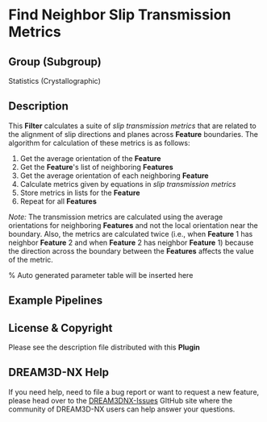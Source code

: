 # Find Neighbor Slip Transmission Metrics

## Group (Subgroup)

Statistics (Crystallographic)

## Description

This **Filter** calculates a suite of *slip transmission metrics* that are related to the alignment of slip directions and planes across **Feature** boundaries.  The algorithm for calculation of these metrics is as follows:

1. Get the average orientation of the **Feature**
2. Get the **Feature**'s list of neighboring **Features**
3. Get the average orientation of each neighboring **Feature**
4. Calculate metrics given by equations in *slip transmission metrics*
5. Store metrics in lists for the **Feature**
6. Repeat for all **Features**

*Note:* The transmission metrics are calculated using the average orientations for neighboring **Features** and not the local orientation near the boundary. Also, the metrics are calculated twice (i.e., when **Feature** 1 has neighbor **Feature** 2 and when **Feature** 2 has neighbor **Feature** 1) because the direction across the boundary between the **Features** affects the value of the metric.
  
% Auto generated parameter table will be inserted here

## Example Pipelines

## License & Copyright

Please see the description file distributed with this **Plugin**

## DREAM3D-NX Help

If you need help, need to file a bug report or want to request a new feature, please head over to the [DREAM3DNX-Issues](https://github.com/BlueQuartzSoftware/DREAM3DNX-Issues) GItHub site where the community of DREAM3D-NX users can help answer your questions.
